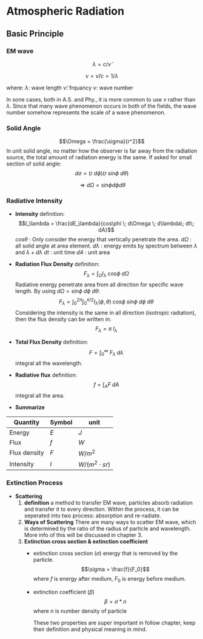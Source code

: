 # Atmospheric Radiation
## Basic Principle
### EM wave
$$\lambda = c/\tilde \nu$$

$$\nu = \tilde \nu /c =1/\lambda$$

where:
$\lambda$: wave length
$\tilde \nu$: frquancy
$\nu$: wave number

In sone cases, both in A.S. and Phy., it is more common to use $\nu$ rather than $\lambda$.
Since that many wave phenomenon occurs in both of the fields, 
the wave number somehow represents the scale of a wave phenomenon.

### Solid Angle
$$\Omega = \frac{\sigma}{r^2}$$
In unit solid angle, no matter how the observer is far away from the radiation source,
the total amount of radiation energy is the same.
If asked for small section of solid angle:
$$d\sigma = (r \; d\phi)(r\; sin\phi \;d\theta)$$

$$\Rightarrow d\Omega = sin\phi d\phi d\theta$$

### Radiative Intensity
* **Intensity**
definition:
$$I_\lambda = \frac{dE_\lambda}{cos\phi \; d\Omega \; d\lambda\; dt\; dA}$$
$cos \theta$ : Only consider the energy that vertically penetrate the area.
$d\Omega$ : all solid angle at area element.
$d\lambda$ : energy emits by spectrum between $\lambda$ and $\lambda + d\lambda$
$dt$ : unit time
$dA$ : unit area

* **Radiation Flux Density**
definition:
$$F_\lambda = \int_\Omega I_\lambda\; cos\phi\; d\Omega$$
Radiative energy penetrate area from all direction for specific wave length.
By using $d\Omega = sin\phi\; d\phi\; d\theta$:
$$F_\lambda = \int_0^{2\pi} \int_0^{\pi/2} I_\lambda(\phi, \theta)\; cos \phi\; sin\phi \; d\phi\; d\theta$$
Considering the intensity is the same in all direction (isotropic radiation), 
then the flux density can be written in:
$$F_\lambda = \pi\; I_\lambda$$

* **Total Flux Density**
definition:
$$F = \int_0^{\infty}\; F_\lambda\; d\lambda$$
integral all the wavelength.

* **Radiative flux**
definition:
$$f = \int_A F\; dA$$
integral all the area.

* **Summarize**


| Quantity     | Symbol | unit              |
| ------------ | ------ | ----------------- |
| Energy       | $E$    | $J$               |
| Flux         | $f$    | $W$               |
| Flux density | $F$    | $W/m^2$           |
| Intensity    | $I$    | $W/(m^2\cdot sr)$ |


### Extinction Process
* **Scattering**
    1. **definition** 
    a method to transfer EM wave, particles absorb radiation and transfer it to every direction.
    Within the process, it can be seperated into two process: absorption and re-radiate.
    2. **Ways of Scattering**
    There are many ways to scatter EM wave, which is determined by the ratio of the radius of particle and wavelength.
    More info of this will be discussed in chapter 3.
    3. **Extinction cross section & extinction coefficient**
        + extinction cross section ($\sigma$)
    energy that is removed by the particle.
    $$\sigma = \frac{f}{F_0}$$
    where $f$ is energy after medium, $F_0$ is energy before medium.
        + extinction coefficient ($\beta$)
    $$\beta = \sigma*n$$
    where $n$ is number density of particle
    
            These two properties are super important in follow chapter, keep their definition and physical meaning in mind. 
    


